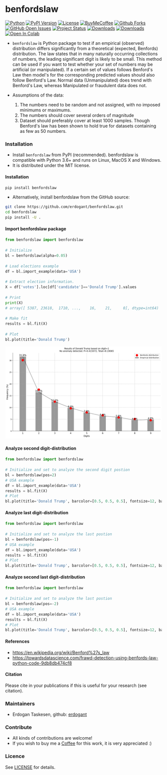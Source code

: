 # benfordslaw

[![Python](https://img.shields.io/pypi/pyversions/benfordslaw)](https://img.shields.io/pypi/pyversions/benfordslaw)
[![PyPI Version](https://img.shields.io/pypi/v/benfordslaw)](https://pypi.org/project/benfordslaw/)
[![License](https://img.shields.io/badge/license-MIT-green.svg)](https://github.com/erdogant/benfordslaw/blob/master/LICENSE)
[![BuyMeCoffee](https://img.shields.io/badge/buymeacoffee-grey.svg)](https://www.buymeacoffee.com/erdogant)
[![Github Forks](https://img.shields.io/github/forks/erdogant/benfordslaw.svg)](https://github.com/erdogant/benfordslaw/network)
[![GitHub Open Issues](https://img.shields.io/github/issues/erdogant/benfordslaw.svg)](https://github.com/erdogant/benfordslaw/issues)
[![Project Status](http://www.repostatus.org/badges/latest/active.svg)](http://www.repostatus.org/#active)
[![Downloads](https://pepy.tech/badge/benfordslaw/month)](https://pepy.tech/project/benfordslaw/month)
[![Downloads](https://pepy.tech/badge/benfordslaw)](https://pepy.tech/project/benfordslaw)
[![Open In Colab](https://colab.research.google.com/assets/colab-badge.svg)](https://colab.research.google.com/github/erdogant/benfordslaw/blob/master/notebooks/benfordslaw.ipynb)
<!---[![Coffee](https://img.shields.io/badge/coffee-black-grey.svg)](https://erdogant.github.io/donate/?currency=USD&amount=5)-->

* ``benfordslaw`` is Python package to test if an empirical (observed) distribution differs significantly from a theoretical (expected, Benfords) distribution. The law states that in many naturally occurring collections of numbers, the leading significant digit is likely to be small. This method can be used if you want to test whether your set of numbers may be artificial (or manipulated). If a certain set of values follows Benford's Law then model's for the corresponding predicted values should also follow Benford's Law. Normal data (Unmanipulated) does trend with Benford's Law, whereas Manipulated or fraudulent data does not.

* Assumptions of the data:
  1. The numbers need to be random and not assigned, with no imposed minimums or maximums.
  2. The numbers should cover several orders of magnitude
  3. Dataset should preferably cover at least 1000 samples. Though Benford's law has been shown to hold true for datasets containing as few as 50 numbers.


### Installation
* Install ``benfordslaw`` from PyPI (recommended). benfordslaw is compatible with Python 3.6+ and runs on Linux, MacOS X and Windows. 
* It is distributed under the MIT license.

#### Installation
```
pip install benfordslaw
```

* Alternatively, install benfordslaw from the GitHub source:
```bash
git clone https://github.com/erdogant/benfordslaw.git
cd benfordslaw
pip install -U .
```  

#### Import benfordslaw package
```python
from benfordslaw import benfordslaw

# Initialize
bl = benfordslaw(alpha=0.05)

# Load elections example
df = bl.import_example(data='USA')

# Extract election information.
X = df['votes'].loc[df['candidate']=='Donald Trump'].values

# Print
print(X)
# array([ 5387, 23618,  1710, ...,    16,    21,     0], dtype=int64)

# Make fit
results = bl.fit(X)

# Plot
bl.plot(title='Donald Trump')
```
<p align="center">
  <img src="https://github.com/erdogant/benfordslaw/blob/master/docs/figs/fig1.png" width="600" />
</p>


#### Analyze second digit-distribution

```python
from benfordslaw import benfordslaw

# Initialize and set to analyze the second digit postion
bl = benfordslaw(pos=2)
# USA example
df = bl.import_example(data='USA')
results = bl.fit(X)
# Plot
bl.plot(title='Donald Trump', barcolor=[0.5, 0.5, 0.5], fontsize=12, barwidth=0.4)

```


#### Analyze last digit-distribution

```python
from benfordslaw import benfordslaw

# Initialize and set to analyze the last postion
bl = benfordslaw(pos=-1)
# USA example
df = bl.import_example(data='USA')
results = bl.fit(X)
# Plot
bl.plot(title='Donald Trump', barcolor=[0.5, 0.5, 0.5], fontsize=12, barwidth=0.4)

```

#### Analyze second last digit-distribution

```python
from benfordslaw import benfordslaw

# Initialize and set to analyze the last postion
bl = benfordslaw(pos=-2)
# USA example
df = bl.import_example(data='USA')
results = bl.fit(X)
# Plot
bl.plot(title='Donald Trump', barcolor=[0.5, 0.5, 0.5], fontsize=12, barwidth=0.4)

```

#### References
* https://en.wikipedia.org/wiki/Benford%27s_law
* https://towardsdatascience.com/frawd-detection-using-benfords-law-python-code-9db8db474cf8

#### Citation
Please cite in your publications if this is useful for your research (see citation).
   
### Maintainers
* Erdogan Taskesen, github: [erdogant](https://github.com/erdogant)

### Contribute
* All kinds of contributions are welcome!
* If you wish to buy me a <a href="https://www.buymeacoffee.com/erdogant">Coffee</a> for this work, it is very appreciated :)

### Licence
See [LICENSE](LICENSE) for details.
